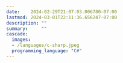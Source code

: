 ```yaml
---
date:    2024-02-29T21:07:03.006780-07:00
lastmod: 2024-03-01T22:11:36.656247-07:00
description: ""
summary:     ""
cascade:
  images:
  - /languages/c-sharp.jpeg
  programming_language: "C#"
---
```

